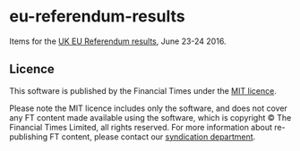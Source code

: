 # eu-referendum-results

Items for the [UK EU Referendum results](https://ig.ft.com/sites/elections/2016/uk/eu-referendum/), June 23-24 2016.


## Licence
This software is published by the Financial Times under the [MIT licence](http://opensource.org/licenses/MIT). 

Please note the MIT licence includes only the software, and does not cover any FT content made available using the software, which is copyright &copy; The Financial Times Limited, all rights reserved. For more information about re-publishing FT content, please contact our [syndication department](http://syndication.ft.com/).
